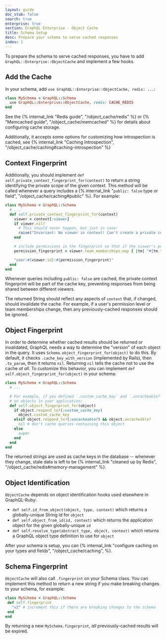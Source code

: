 ```yaml
---
layout: guide
doc_stub: false
search: true
enterprise: true
section: GraphQL Enterprise - Object Cache
title: Schema Setup
desc: Prepare your schema to serve cached responses
index: 1
---
```


To prepare the schema to serve cached responses, you have to add `GraphQL::Enterprise::ObjectCache` and implement a few hooks.

## Add the Cache

In your schema, add `use GraphQL::Enterprise::ObjectCache, redis: ...`:

```ruby
class MySchema < GraphQL::Schema
  use GraphQL::Enterprise::ObjectCache, redis: CACHE_REDIS
end
```

See the {% internal_link "Redis guide", "/object_cache/redis" %} or {% "Memcached guide", "/object_cache/memcached" %} for details about configuring cache storage.

Additionally, it accepts some options for customizing how introspection is cached, see {% internal_link "Caching Introspection", "/object_cache/caching#caching-introspection" %}

## Context Fingerprint

Additionally, you should implement `def self.private_context_fingerprint_for(context)` to return a string identifying the private scope of the given context. This method will be called whenever a query includes a {% internal_link "`public: false` type or field", "/object_cache/caching#public" %}. For example:

```ruby
class MySchema < GraphQL::Schema
  # ...
  def self.private_context_fingerprint_for(context)
    viewer = context[:viewer]
    if viewer.nil?
      # This should never happen, but just in case:
      raise("Invariant: No viewer in context! Can't create a private context fingerprint" )
    end

    # include permissions in the fingerprint so that if the viewer's permissions change, the cache will be invalidated
    permission_fingerprint = viewer.team_memberships.map { |tm| "#{tm.team_id}/#{tm.permission}" }.join(":")

    "user:#{viewer.id}:#{permission_fingerprint}"
  end
end
```

Whenever queries including `public: false` are cached, the private context fingerprint will be part of the cache key, preventing responses from being shared between different viewers.

The returned String should reflect any aspects of `context` that, if changed, should invalidate the cache. For example, if a user's permission level or team memberships change, then any previously-cached responses should be ignored.

## Object Fingerprint

In order to determine whether cached results should be returned or invalidated, GraphQL needs a way to determine the "version" of each object in the query. It uses `Schema.object_fingerprint_for(object)` to do this. By default, it checks `.cache_key_with_version` (implemented by Rails), then `.to_param`, then it returns `nil`. Returning `nil` tells the cache not to use the cache _at all_. To customize this behavior, you can implement `def self.object_fingerprint_for(object)` in your schema:

```ruby
class MySchema < GraphQL::Schema
  # ...

  # For example, if you defined `.custom_cache_key` and `.uncacheable?`
  # on objects in your application:
  def self.object_fingerprint_for(object)
    if object.respond_to?(:custom_cache_key)
      object.custom_cache_key
    elsif object.respond_to?(:uncacheable?) && object.uncacheable?
      nil # don't cache queries containing this object
    else
      super
    end
  end
end
```

The returned strings are used as cache keys in the database -- whenever they change, stale data is left to be {% internal_link "cleaned up by Redis", "/object_cache/redis#memory-management" %}.

## Object Identification

`ObjectCache` depends on object identification hooks used elsewhere in GraphQL-Ruby:

- `def self.id_from_object(object, type, context)` which returns a globally-unique String id for `object`
- `def self.object_from_id(id, context)` which returns the application object for the given globally-unique `id`
- `def self.resolve_type(abstract_type, object, context)` which returns a GraphQL object type definition to use for `object`

After your schema is setup, you can {% internal_link "configure caching on your types and fields", "/object_cache/caching", %}.

## Schema Fingerprint

 `ObjectCache` will also call `.fingerprint` on your Schema class. You can implement this method to return a new string if you make breaking changes to your schema, for example:

 ```ruby
class MySchema < GraphQL::Schema
  def self.fingerprint
    "v2" # increment this if there are breaking changes to the schema
  end
end
```

By returning a new `MySchema.fingerprint`, _all_ previously-cached results will be expired.
